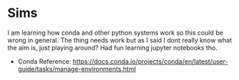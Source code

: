 # Sims

I am learning how conda and other python systems work so this could be wrong in general. The thing needs work but as I
said I dont really know what the aim is, just playing around? Had fun learning jupyter notebooks tho.

- Conda Reference: <https://docs.conda.io/projects/conda/en/latest/user-guide/tasks/manage-environments.html> 
